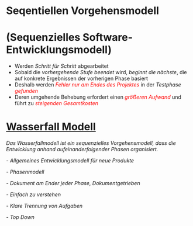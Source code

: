 # Seqentiellen Vorgehensmodell

# (Sequenzielles Software-Entwicklungsmodell)



- Werden *Schritt f&uuml;r Schritt* abgearbeitet
- Sobald die *vorhergehende Stufe beendet* wird, *beginnt die n&auml;chste*, die auf konkrete Ergebnissen der vorherigen Phase basiert
- Deshalb werden *<span style="color: red;">Fehler nur am Endes des Projektes</span>* in der *Testphase* *<span style="color: red;">gefunden</span>*
- Deren umgehende Behebung erfordert einen *<span style="color: red;">gröẞeren Aufwand</span>* und f&uuml;hrt zu *<span style="color: red;">steigenden Gesamtkosten</span>*



# [Wasserfall Modell](https://de.wikipedia.org/wiki/Wasserfallmodell)

*Das Wasserfallmodell ist ein sequenzielles Vorgehensmodell, dass die Entwicklung anhand aufeinanderfolgender Phasen organisiert.* 



*- Allgemeines Entwicklungsmodell f&uuml;r neue Produkte*

*- Phasenmodell*

*- Dokument am Ender jeder Phase, Dokumentgetrieben*

*- Einfach zu verstehen*

*- Klare Trennung von Aufgaben*

*- Top Down*
